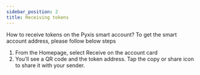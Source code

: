 ```yaml
---
sidebar_position: 2
title: Receiving tokens
---
```


How to receive tokens on the Pyxis smart account? To get the smart account address, please follow below steps

1. From the Homepage, select Receive on the account card
2. You’ll see a QR code and the token address. Tap the copy or share icon to share it with your sender.